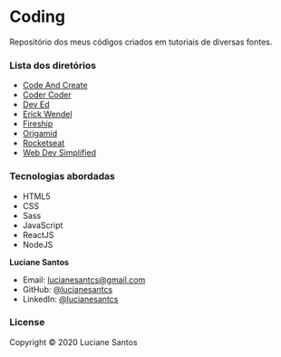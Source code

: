 # Coding

Repositório dos meus códigos criados em tutoriais de diversas fontes.

### Lista dos diretórios

- <a href="https://github.com/lucianesantcs/coding/tree/main/code-and-create-task-manager">Code And Create</a>
- <a href="https://github.com/lucianesantcs/coding/tree/main/coder-coder">Coder Coder</a>
- <a href="https://github.com/lucianesantcs/coding/tree/main/dev-ed">Dev Ed</a>
- <a href="https://github.com/lucianesantcs/coding/tree/main/erick-wendel">Erick Wendel</a>
- <a href="https://github.com/lucianesantcs/coding/tree/main/fireship">Fireship</a>
- <a href="https://github.com/lucianesantcs/coding/tree/main/origamid">Origamid</a>
- <a href="https://github.com/lucianesantcs/coding/tree/main/rocketseat">Rocketseat</a>
- <a href="https://github.com/lucianesantcs/coding/tree/main/web-dev-simplified">Web Dev Simplified</a>

### Tecnologias abordadas
- HTML5
- CSS
- Sass
- JavaScript
- ReactJS
- NodeJS

**Luciane Santos**

- Email: lucianesantcs@gmail.com
- GitHub: [@lucianesantcs](https://github.com/lucianesantcs)
- LinkedIn: [@lucianesantcs](https://linkedin.com/in/lucianesantcs)

### License

Copyright © 2020 Luciane Santos
